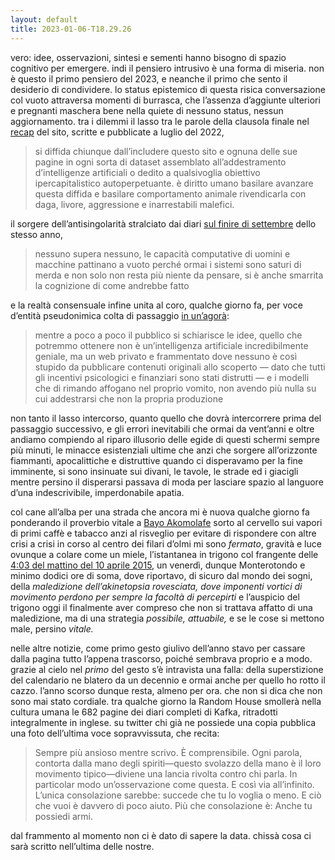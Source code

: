 ```yaml
---
layout: default
title: 2023-01-06-T18.29.26
---
```


vero: idee, osservazioni, sintesi e sementi hanno bisogno di spazio cognitivo per emergere. indi il pensiero intrusivo è una forma di miseria. non è questo il primo pensiero del 2023, e neanche il primo che sento il desiderio di condividere. lo status epistemico di questa risica conversazione col vuoto attraversa momenti di burrasca, che l’assenza d’aggiunte ulteriori e pregnanti maschera bene nella quiete di nessuno status, nessun aggiornamento. tra i dilemmi il lasso tra le parole della clausola finale nel [recap](/recap) del sito, scritte e pubblicate a luglio del 2022,

> si diffida chiunque dall’includere questo sito e ognuna delle sue pagine in ogni sorta di dataset assemblato all’addestramento d’intelligenze artificiali o dedito a qualsivoglia obiettivo ipercapitalistico autoperpetuante. è diritto umano basilare avanzare questa diffida e basilare comportamento animale rivendicarla con daga, livore, aggressione e inarrestabili malefici.

il sorgere dell’antisingolarità stralciato dai diari [sul finire di settembre](/2022-09-23-T08.02.13) dello stesso anno,

> nessuno supera nessuno, le capacità computative di uomini e macchine pattinano a vuoto perché ormai i sistemi sono saturi di merda e non solo non resta più niente da pensare, si è anche smarrita la cognizione di come andrebbe fatto

e la realtà consensuale infine unita al coro, qualche giorno fa, per voce d’entità pseudonimica colta di passaggio [in un’agorà](https://news.ycombinator.com/item?id=34243709#34245637):

>mentre a poco a poco il pubblico si schiarisce le idee, quello che potremmo ottenere non è un’intelligenza artificiale incredibilmente geniale, ma un web privato e frammentato dove nessuno è così stupido da pubblicare contenuti originali allo scoperto — dato che tutti gli incentivi psicologici e finanziari sono stati distrutti — e i modelli che di rimando affogano nel proprio vomito, non avendo più nulla su cui addestrarsi che non la propria produzione

non tanto il lasso intercorso, quanto quello che dovrà intercorrere prima del passaggio successivo, e gli errori inevitabili che ormai da vent’anni e oltre andiamo compiendo al riparo illusorio delle egide di questi schermi sempre più minuti, le minacce esistenziali ultime che anzi che sorgere all’orizzonte fiammanti, apocalittiche e distruttive quando ci disperavamo per la fine imminente, si sono insinuate sui divani, le tavole, le strade ed i giacigli mentre persino il disperarsi passava di moda per lasciare spazio al languore d’una indescrivibile, imperdonabile apatia.

col cane all’alba per una strada che ancora mi è nuova qualche giorno fa ponderando il proverbio vitale a [Bayo Akomolafe](https://www.bayoakomolafe.net/post/a-slower-urgency) sorto al cervello sui vapori di primi caffè e tabacco anzi al risveglio per evitare di rispondere con altre crisi a crisi in corso al centro dei filari d’olmi mi sono *fermato*, gravità e luce ovunque a colare come un miele, l’istantanea in trigono col frangente delle [4:03 del mattino del 10 aprile 2015](https://twitter.com/p/status/586348724143656960), un venerdì, dunque Monterotondo e minimo dodici ore di soma, dove riportavo, di sicuro dal mondo dei sogni, della *maledizione dell’akinetopsia rovesciata, dove imponenti vortici di movimento perdono per sempre la facoltà di percepirti* e l’auspicio del trigono oggi il finalmente aver compreso che non si trattava affatto di una maledizione, ma di una strategia *possibile, attuabile,* e se le cose si mettono male, persino *vitale.*

nelle altre notizie, come primo gesto giulivo dell’anno stavo per cassare dalla pagina tutto l’appena trascorso, poiché sembrava proprio e a modo. grazie al cielo nel *primo* del gesto s’è intravista una falla: della superstizione del calendario ne blatero da un decennio e ormai anche per quello ho rotto il cazzo. l’anno scorso dunque resta, almeno per ora. che non si dica che non sono mai stato cordiale. tra qualche giorno la Random House smollerà nella cultura umana le 682 pagine dei diari completi di Kafka, ritradotti integralmente in inglese. su twitter chi già ne possiede una copia pubblica una foto dell’ultima voce sopravvissuta, che recita:

> Sempre più ansioso mentre scrivo. È comprensibile. Ogni parola, contorta dalla mano degli spiriti—questo svolazzo della mano è il loro movimento tipico—diviene una lancia rivolta contro chi parla. In particolar modo un’osservazione come questa. E così via all’infinito. L’unica consolazione sarebbe: succede che tu lo voglia o meno. E ciò che vuoi è davvero di poco aiuto. Più che consolazione è: Anche tu possiedi armi.

dal frammento al momento non ci è dato di sapere la data. chissà cosa ci sarà scritto nell’ultima delle nostre.